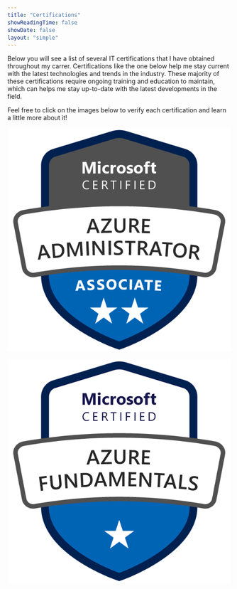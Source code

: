 ```yaml
---
title: "Certifications"
showReadingTime: false
showDate: false
layout: "simple"
---
```


Below you will see a list of several IT certifications that I have obtained throughout my carrer. Certifications like the one below help me stay current with the latest technologies and trends in the industry. These majority of these certifications require ongoing training and education to maintain, which can helps me stay up-to-date with the latest developments in the field.

Feel free to click on the images below to verify each certification and learn a little more about it!

[![Azure Administrator Associate](microsoft-certified-azure-administrator-associate.png)](https://www.credly.com/badges/fa8574c2-324d-4174-92e3-cc2f77f335e0/public_url)

[![Microsoft Certified Azure Fundaemntals](microsoft-certified-azure-fundamentals.png)](https://www.credly.com/badges/ac408201-ada3-440a-a1a7-9837173f2f5b/public_url)